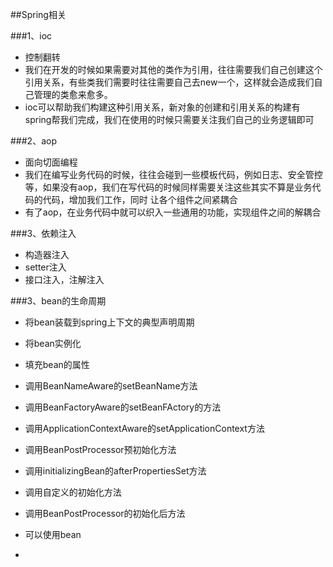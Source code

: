 ##Spring相关

###1、ioc
* 控制翻转
* 我们在开发的时候如果需要对其他的类作为引用，往往需要我们自己创建这个引用关系，有些类我们需要时往往需要自己去new一个，这样就会造成我们自己管理的类愈来愈多。
* ioc可以帮助我们构建这种引用关系，新对象的创建和引用关系的构建有spring帮我们完成，我们在使用的时候只需要关注我们自己的业务逻辑即可

###2、aop
* 面向切面编程
* 我们在编写业务代码的时候，往往会碰到一些模板代码，例如日志、安全管控等，如果没有aop，我们在写代码的时候同样需要关注这些其实不算是业务代码的代码，增加我们工作，同时 让各个组件之间紧耦合
* 有了aop，在业务代码中就可以织入一些通用的功能，实现组件之间的解耦合

###3、依赖注入
* 构造器注入
* setter注入
* 接口注入，注解注入

###3、bean的生命周期
* 将bean装载到spring上下文的典型声明周期
* 将bean实例化
* 填充bean的属性
* 调用BeanNameAware的setBeanName方法
* 调用BeanFactoryAware的setBeanFActory的方法
* 调用ApplicationContextAware的setApplicationContext方法
* 调用BeanPostProcessor预初始化方法
* 调用initializingBean的afterPropertiesSet方法
* 调用自定义的初始化方法
* 调用BeanPostProcessor的初始化后方法
* 可以使用bean

*
